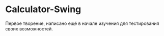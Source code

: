 # Calculator-Swing
Первое творение, написано ещё в начале изучения для тестирования своих возможностей.
